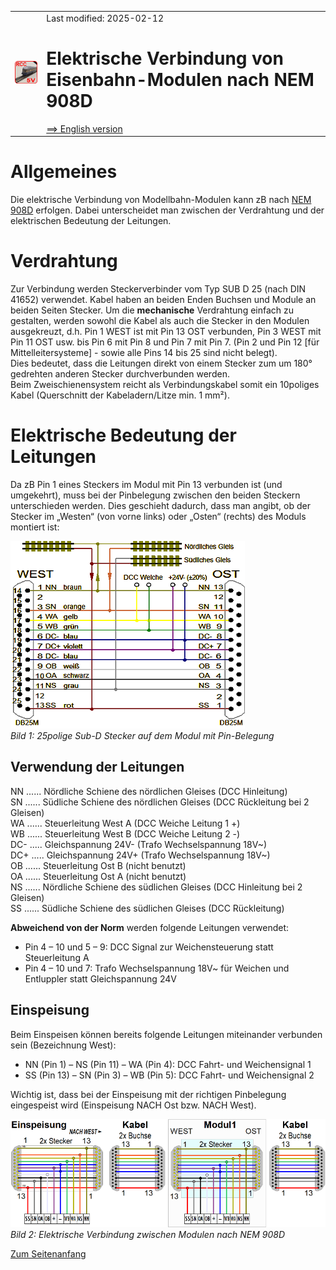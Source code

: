 <table><tr><td><img src="../../images/RCC5V_Logo_96.png"></img></td><td>
Last modified: 2025-02-12 <a name="up"></a><br>   
<h1>Elektrische Verbindung von Eisenbahn-Modulen nach NEM 908D</h1>
<a href="README.md">==> English version</a>&nbsp; &nbsp; &nbsp; 
</td></tr></table>   

# Allgemeines
Die elektrische Verbindung von Modellbahn-Modulen kann zB nach [NEM 908D](https://www.morop.eu/downloads/nem/de/nem908D_d.pdf) erfolgen. Dabei unterscheidet man zwischen der Verdrahtung und der elektrischen Bedeutung der Leitungen.

# Verdrahtung
Zur Verbindung werden Steckerverbinder vom Typ SUB D 25 (nach DIN 41652) verwendet. Kabel haben an beiden Enden Buchsen und Module an beiden Seiten Stecker. Um die __mechanische__ Verdrahtung einfach zu gestalten, werden sowohl die Kabel als auch die Stecker in den Modulen ausgekreuzt, d.h. Pin 1 WEST ist mit Pin 13 OST verbunden, Pin 3 WEST mit Pin 11 OST usw. bis Pin 6 mit Pin 8 und Pin 7 mit Pin 7. (Pin 2 und Pin 12 [f&uuml;r Mittelleitersysteme] - sowie alle Pins 14 bis 25 sind nicht belegt).   
Dies bedeutet, dass die Leitungen direkt von einem Stecker zum um 180° gedrehten anderen Stecker durchverbunden werden.   
Beim Zweischienensystem reicht als Verbindungskabel somit ein 10poliges Kabel (Querschnitt der Kabeladern/Litze min. 1 mm²).   

# Elektrische Bedeutung der Leitungen
Da zB Pin 1 eines Steckers im Modul mit Pin 13 verbunden ist (und umgekehrt), muss bei der Pinbelegung zwischen den beiden Steckern unterschieden werden. Dies geschieht dadurch, dass man angibt, ob der Stecker im „Westen“ (von vorne links) oder „Osten“ (rechts) des Moduls montiert ist:   

![Wiring_NEM908D](../../images/300_Wiring_NEM908D.png "Wiring_NEM908D")   
_Bild 1: 25polige Sub-D Stecker auf dem Modul mit Pin-Belegung_   

## Verwendung der Leitungen
NN ...... N&ouml;rdliche Schiene des n&ouml;rdlichen Gleises (DCC Hinleitung)   
SN ...... S&uuml;dliche Schiene des n&ouml;rdlichen Gleises  (DCC R&uuml;ckleitung bei 2 Gleisen)   
WA ...... Steuerleitung West A  (DCC Weiche Leitung 1 +)   
WB ...... Steuerleitung West B  (DCC Weiche Leitung 2 -)   
DC- ..... Gleichspannung 24V-   (Trafo Wechselspannung 18V~)   
DC+ ..... Gleichspannung 24V+  (Trafo Wechselspannung 18V~)   
OB ...... Steuerleitung Ost B (nicht benutzt)   
OA ...... Steuerleitung Ost A (nicht benutzt)   
NS ...... N&ouml;rdliche Schiene des s&uuml;dlichen Gleises (DCC Hinleitung bei 2 Gleisen)   
SS ...... S&uuml;dliche Schiene des s&uuml;dlichen Gleises  (DCC R&uuml;ckleitung)   

__Abweichend von der Norm__ werden folgende Leitungen verwendet:   
* Pin 4 – 10 und 5 – 9: 	DCC Signal zur Weichensteuerung statt Steuerleitung A   
* Pin  4 – 10 und 7: 	Trafo Wechselspannung 18V~ f&uuml;r Weichen und Entluppler statt Gleichspannung 24V   

## Einspeisung
Beim Einspeisen k&ouml;nnen bereits folgende Leitungen miteinander verbunden sein (Bezeichnung West):   
* NN (Pin 1) – NS (Pin 11) – WA (Pin 4): 	DCC Fahrt- und Weichensignal 1   
* SS (Pin 13)  – SN (Pin 3) – WB (Pin 5): 	DCC Fahrt- und Weichensignal 2   

Wichtig ist, dass bei der Einspeisung mit der richtigen Pinbelegung eingespeist wird (Einspeisung NACH Ost bzw. NACH West).   

![wiring_25pol_plug-socket](../../images/300_wiring_25pol_plug-socket.png "wiring_25pol_plug-socket")   
_Bild 2: Elektrische Verbindung zwischen Modulen nach NEM 908D_   

[Zum Seitenanfang](#up)
